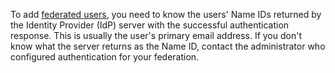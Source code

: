 To add [federated users](../../iam/concepts/users/identity-federations.md), you need to know the users' Name IDs returned by the Identity Provider (IdP) server with the successful authentication response. This is usually the user's primary email address. If you don't know what the server returns as the Name ID, contact the administrator who configured authentication for your federation.

